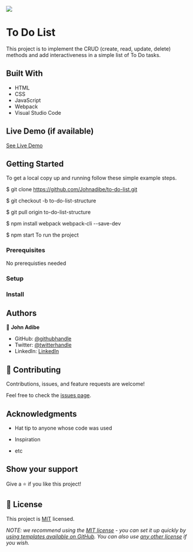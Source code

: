 ![](https://img.shields.io/badge/Microverse-blueviolet)

# To Do List

This project is to implement the CRUD (create, read, update, delete) methods and add interactiveness in a simple list of To Do tasks.

## Built With

- HTML
- CSS
- JavaScript
- Webpack
- Visual Studio Code

## Live Demo (if available)

[See Live Demo](https://johnadibe.github.io/to-do-list-review/dist/)

## Getting Started

To get a local copy up and running follow these simple example steps.

$ git clone https://github.com/Johnadibe/to-do-list.git

$ git checkout -b to-do-list-structure

$ git pull origin to-do-list-structure

$ npm install webpack webpack-cli --save-dev

$ npm start To run the project

### Prerequisites

No prerequisties needed

### Setup

### Install

## Authors

👤 **John Adibe**

- GitHub: [@githubhandle](https://github.com/johnadibe)
- Twitter: [@twitterhandle](https://twitter.com/JohnAdibe2)
- LinkedIn: [LinkedIn](https://linkedin.com/in/john-adibe-400b36166/)

## 🤝 Contributing

Contributions, issues, and feature requests are welcome!

Feel free to check the [issues page](../../issues/).

## Acknowledgments

- Hat tip to anyone whose code was used

- Inspiration

- etc

## Show your support

Give a ⭐️ if you like this project!

## 📝 License

This project is [MIT](./LICENSE) licensed.

_NOTE: we recommend using the [MIT license](https://choosealicense.com/licenses/mit/) - you can set it up quickly by [using templates available on GitHub](https://docs.github.com/en/communities/setting-up-your-project-for-healthy-contributions/adding-a-license-to-a-repository). You can also use [any other license](https://choosealicense.com/licenses/) if you wish._
